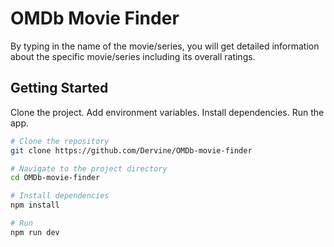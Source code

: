 
# OMDb Movie Finder

By typing in the name of the movie/series, you will get detailed information about the specific movie/series including its overall ratings.

## Getting Started

Clone the project.
Add environment variables.
Install dependencies.
Run the app.

```bash
# Clone the repository
git clone https://github.com/Dervine/OMDb-movie-finder

# Navigate to the project directory
cd OMDb-movie-finder

# Install dependencies
npm install

# Run 
npm run dev